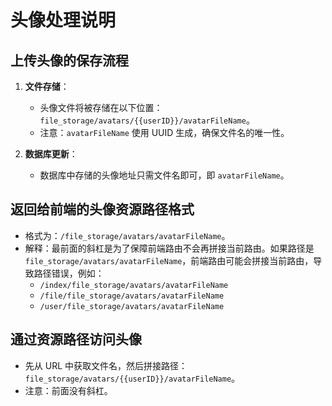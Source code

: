 # 头像处理说明

## 上传头像的保存流程

1. **文件存储**：
    - 头像文件将被存储在以下位置：`file_storage/avatars/{{userID}}/avatarFileName`。
    - 注意：`avatarFileName` 使用 UUID 生成，确保文件名的唯一性。

2. **数据库更新**：
    - 数据库中存储的头像地址只需文件名即可，即 `avatarFileName`。

## 返回给前端的头像资源路径格式

- 格式为：`/file_storage/avatars/avatarFileName`。
- 解释：最前面的斜杠是为了保障前端路由不会再拼接当前路由。如果路径是 `file_storage/avatars/avatarFileName`，前端路由可能会拼接当前路由，导致路径错误，例如：
    - `/index/file_storage/avatars/avatarFileName`
    - `/file/file_storage/avatars/avatarFileName`
    - `/user/file_storage/avatars/avatarFileName`

## 通过资源路径访问头像

- 先从 URL 中获取文件名，然后拼接路径：`file_storage/avatars/{{userID}}/avatarFileName`。
- 注意：前面没有斜杠。
